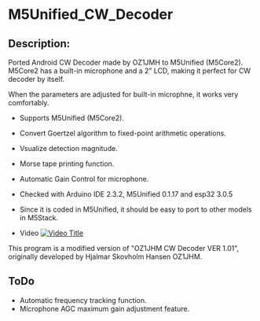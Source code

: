 # M5Unified_CW_Decoder

## Description:
 Ported Android CW Decoder made by OZ1JMH to M5Unified (M5Core2).
M5Core2 has a built-in microphone and a 2” LCD, making it perfect for CW decoder by itself.

When the parameters are adjusted for built-in microphne, it works very comfortably.
 

* Supports M5Unified (M5Core2).
* Convert Goertzel algorithm to fixed-point arithmetic operations.
* Vsualize detection magnitude.
* Morse tape printing function.
* Automatic Gain Control for microphone.

* Checked with Arduino IDE 2.3.2, M5Unified 0.1.17 and esp32 3.0.5

* Since it is coded in M5Unified, it should be easy to port to other models in M5Stack.

* Video [![Video Title](https://img.youtube.com/vi/B3Z8Gvv3AQ0/0.jpg)](https://www.youtube.com/watch?v=B3Z8Gvv3AQ0)

This program is a modified version of "OZ1JHM CW Decoder VER 1.01",
originally developed by Hjalmar Skovholm Hansen OZ1JHM.

## ToDo

* Automatic frequency tracking function.
* Microphone AGC maximum gain adjustment feature.
